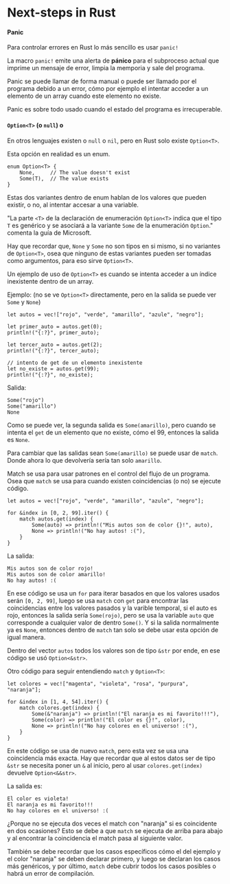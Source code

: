 # Next-steps in Rust

#### Panic 

Para controlar errores en Rust lo más sencillo es usar ```panic!```

La macro ```panic!``` emite una alerta de **pánico** para el subproceso actual que imprime un mensaje de error, limpia la memporia y sale del programa.

Panic se puede llamar de forma manual o puede ser llamado por el programa debido a un error, cómo por ejemplo el intentar acceder a un elemento de un array cuando este elemento no existe.

Panic es sobre todo usado cuando el estado del programa es irrecuperable.


#### ```Option<T>``` (o ```null```) o 

En otros lenguajes existen o ```null``` o ```nil```, pero en Rust solo existe ```Option<T>```.

Esta opción en realidad es un enum.

```
enum Option<T> {
    None,     // The value doesn't exist
    Some(T),  // The value exists
}
```

Estas dos variantes dentro de enum hablan de los valores que pueden existir, o no, al intentar accesar a una variable.

"La parte ```<T>``` de la declaración de enumeración ```Option<T>``` indica que el tipo ```T``` es genérico y se asociará a la variante ```Some``` de la enumeración ```Option```." comenta la guía de Microsoft.


Hay que recordar que, ```None``` y ```Some``` no son tipos en si mismo, si no variantes de ```Option<T>```, osea que ninguno de estas variantes pueden ser tomadas como argumentos, para eso sirve ```Option<T>```.


Un ejemplo de uso de ```Option<T>``` es cuando se intenta acceder a un índice inexistente dentro de un array.


Ejemplo: (no se ve ```Option<T>``` directamente, pero en la salida se puede ver ```Some``` y ```None```)

```
let autos = vec!["rojo", "verde", "amarillo", "azule", "negro"];

let primer_auto = autos.get(0);
println!("{:?}", primer_auto);

let tercer_auto = autos.get(2);
println!("{:?}", tercer_auto);

// intento de get de un elemento inexistente
let no_existe = autos.get(99);
println!("{:?}", no_existe);
```


Salida:

```
Some("rojo")
Some("amarillo")
None
```

Como se puede ver, la segunda salida es ```Some(amarillo)```, pero cuando se intenta el ```get``` de un elemento que no existe, cómo el 99, entonces la salida es ```None```.

Para cambiar que las salidas sean ```Some(amarillo)``` se puede usar de ```match```. Donde ahora lo que devolvería sería tan solo ```amarillo```.

Match se usa para usar patrones en el control del flujo de un programa. Osea que ```match``` se usa para cuando existen coincidencias (o no) se ejecute código.


```
let autos = vec!["rojo", "verde", "amarillo", "azule", "negro"];

for &index in [0, 2, 99].iter() {
    match autos.get(index) {
        Some(auto) => println!("Mis autos son de color {}!", auto),
        None => println!("No hay autos! :("),
    }
}
```

La salida:

```
Mis autos son de color rojo!
Mis autos son de color amarillo!
No hay autos! :(
```

En ese código se usa un ```for``` para iterar basados en que los valores usados serán ```[0, 2, 99]```, luego se usa ```match``` con ```get``` para encontrar las coincidencias entre los valores pasados y la varible temporal, si el auto es rojo, entonces la salida sería ```Some(rojo)```, pero se usa la variable ```auto``` que corresponde a cualquier valor de dentro ```Some()```.
Y si la salida normalmente ya es ```None```, entonces dentro de ```match``` tan solo se debe usar esta opción de igual manera.

Dentro del vector ```autos``` todos los valores son de tipo ```&str``` por ende, en ese código se usó ```Option<&str>```.


Otro código para seguir entendiendo ```match``` y ```Option<T>```:

```
let colores = vec!["magenta", "violeta", "rosa", "purpura", "naranja"];

for &index in [1, 4, 54].iter() {
    match colores.get(index) {
        Some(&"naranja") => println!("El naranja es mi favorito!!!"),
        Some(color) => println!("El color es {}!", color),
        None => println!("No hay colores en el universo! :("),
    }
}
```

En este código se usa de nuevo ```match```, pero esta vez se usa una coincidencia más exacta. Hay que recordar que al estos datos ser de tipo ```&str``` se necesita poner un ```&``` al inicio, pero al usar ```colores.get(index)``` devuelve ```Option<&&str>```.

La salida es:

```
El color es violeta!
El naranja es mi favorito!!!
No hay colores en el universo! :(
```

¿Porque no se ejecuta dos veces el match con "naranja" si es coincidente en dos ocasiones?
Esto se debe a que ```match``` se ejecuta de arriba para abajo y al encontrar la coincidencia el match pasa al siguiente valor.

También se debe recordar que los casos específicos cómo el del ejemplo y el color "naranja" se deben declarar primero, y luego se declaran los casos más genéricos, y por último, ```match``` debe cubrir todos los casos posibles o habrá un error de compilación.
